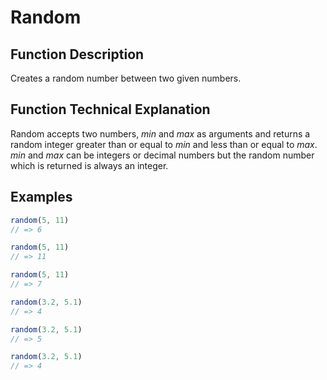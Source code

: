 # Random

## Function Description

Creates a random number between two given numbers.

## Function Technical Explanation

Random accepts two numbers, *min* and *max* as arguments and returns a random integer greater than or equal to *min* and less than or equal to *max*. *min* and *max* can be integers or decimal numbers but the random number which is returned is always an integer.

## Examples
```javascript
random(5, 11)
// => 6

random(5, 11)
// => 11

random(5, 11)
// => 7

random(3.2, 5.1)
// => 4

random(3.2, 5.1)
// => 5

random(3.2, 5.1)
// => 4
```
